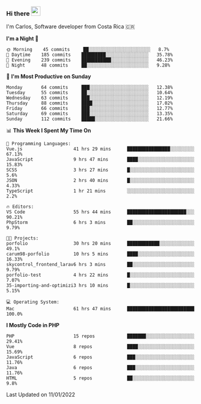 ### Hi there <img src="https://media.giphy.com/media/hvRJCLFzcasrR4ia7z/giphy.gif" width="25px">

I'm Carlos, Software developer from Costa Rica 🇨🇷

<!--START_SECTION:waka-->
**I'm a Night 🦉** 

```text
🌞 Morning    45 commits     ██░░░░░░░░░░░░░░░░░░░░░░░   8.7% 
🌆 Daytime    185 commits    █████████░░░░░░░░░░░░░░░░   35.78% 
🌃 Evening    239 commits    ███████████░░░░░░░░░░░░░░   46.23% 
🌙 Night      48 commits     ██░░░░░░░░░░░░░░░░░░░░░░░   9.28%

```
📅 **I'm Most Productive on Sunday** 

```text
Monday       64 commits     ███░░░░░░░░░░░░░░░░░░░░░░   12.38% 
Tuesday      55 commits     ██░░░░░░░░░░░░░░░░░░░░░░░   10.64% 
Wednesday    63 commits     ███░░░░░░░░░░░░░░░░░░░░░░   12.19% 
Thursday     88 commits     ████░░░░░░░░░░░░░░░░░░░░░   17.02% 
Friday       66 commits     ███░░░░░░░░░░░░░░░░░░░░░░   12.77% 
Saturday     69 commits     ███░░░░░░░░░░░░░░░░░░░░░░   13.35% 
Sunday       112 commits    █████░░░░░░░░░░░░░░░░░░░░   21.66%

```


📊 **This Week I Spent My Time On** 

```text
💬 Programming Languages: 
Vue.js                   41 hrs 29 mins      ████████████████░░░░░░░░░   67.13% 
JavaScript               9 hrs 47 mins       ████░░░░░░░░░░░░░░░░░░░░░   15.83% 
SCSS                     3 hrs 27 mins       █░░░░░░░░░░░░░░░░░░░░░░░░   5.6% 
JSON                     2 hrs 40 mins       █░░░░░░░░░░░░░░░░░░░░░░░░   4.33% 
TypeScript               1 hr 21 mins        ░░░░░░░░░░░░░░░░░░░░░░░░░   2.2%

🔥 Editors: 
VS Code                  55 hrs 44 mins      ██████████████████████░░░   90.21% 
PhpStorm                 6 hrs 3 mins        ██░░░░░░░░░░░░░░░░░░░░░░░   9.79%

🐱‍💻 Projects: 
porfolio                 30 hrs 20 mins      ████████████░░░░░░░░░░░░░   49.1% 
carum98-porfolio         10 hrs 5 mins       ████░░░░░░░░░░░░░░░░░░░░░   16.33% 
skycontrol_frontend_larav6 hrs 3 mins        ██░░░░░░░░░░░░░░░░░░░░░░░   9.79% 
porfolio-test            4 hrs 22 mins       █░░░░░░░░░░░░░░░░░░░░░░░░   7.07% 
35-importing-and-optimizi3 hrs 10 mins       █░░░░░░░░░░░░░░░░░░░░░░░░   5.15%

💻 Operating System: 
Mac                      61 hrs 47 mins      █████████████████████████   100.0%

```

**I Mostly Code in PHP** 

```text
PHP                      15 repos            ███████░░░░░░░░░░░░░░░░░░   29.41% 
Vue                      8 repos             ████░░░░░░░░░░░░░░░░░░░░░   15.69% 
JavaScript               6 repos             ███░░░░░░░░░░░░░░░░░░░░░░   11.76% 
Java                     6 repos             ███░░░░░░░░░░░░░░░░░░░░░░   11.76% 
HTML                     5 repos             ██░░░░░░░░░░░░░░░░░░░░░░░   9.8%

```



 Last Updated on 11/01/2022
<!--END_SECTION:waka-->
